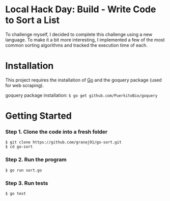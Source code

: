# Local Hack Day: Build - Write Code to Sort a List
To challenge myself, I decided to complete this challenge using a new language. To make it a bit more interesting, I implemented a few of the most common sorting algorithms and tracked the execution time of each.

# Installation
This project requires the installation of [Go](https://golang.org) and the goquery package (used for web scraping).

goquery package installation:
`$ go get github.com/PuerkitoBio/goquery`

# Getting Started
### Step 1. Clone the code into a fresh folder
```
$ git clone https://github.com/granaj91/go-sort.git
$ cd go-sort
```

### Step 2. Run the program
`$ go run sort.go`

### Step 3. Run tests
`$ go test`